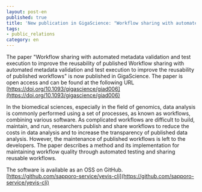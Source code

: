 ```yaml
---
layout: post-en
published: true
title: 'New publication in GigaScience: "Workflow sharing with automated metadata validation and test execution to improve the reusability of published workflows.'
tags:
- public_relations
category: en
---
```

The paper "Workflow sharing with automated metadata validation and test execution to improve the reusability of published Workflow sharing with automated metadata validation and test execution to improve the reusability of published workflows" is now published in GigaScience.
The paper is open access and can be found at the following URL
[https://doi.org/10.1093/gigascience/giad006](https://doi.org/10.1093/gigascience/giad006)

In the biomedical sciences, especially in the field of genomics, data analysis is commonly performed using a set of processes, as known as workflows, combining various software. As complicated workflows are difficult to build, maintain, and run, researchers publish and share workflows to reduce the costs in data analysis and to increase the transparency of published data analysis. However, the maintenance of published workflows is left to the developers. The paper describes a method and its implementation for maintaining workflow quality through automated testing and sharing reusable workflows.

The software is available as an OSS on GitHub.
[https://github.com/sapporo-service/yevis-cli](https://github.com/sapporo-service/yevis-cli)